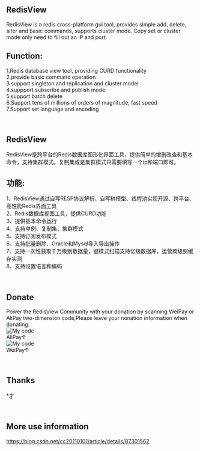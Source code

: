 RedisView
-------
RedisView is a redis cross-platform gui tool, provides simple add, delete, alter and basic commands, supports cluster mode. Copy set or cluster mode only need to fill out an IP and port.

Function:
-------
1.Redis database view tool, providing CURD functionality<br>
2.provide basic command operation<br>
3.support singleton and replication and cluster model<br>
4.suppport subscribe and publish mode<br>
5.support batch delete<br>
6.Support tens of millions of orders of magnitude, fast speed<br>
7.Support set language and encoding<br>

<br>

RedisView
-------
RedisView是跨平台的Redis数据库图形化界面工具，提供简单的增删改查和基本命令，支持集群模式。复制集或是集群模式只需要填写一个ip和端口即可。

功能:
-------
1、RedisView通过自写RESP协议解析、自写树模型、线程池实现开源、跨平台、高性能Redis界面工具<br>
2、Redis数据库视图工具，提供CURD功能<br>
3、提供基本命令运行<br>
4、支持单例、复制集、集群模式<br>
5、支持订阅发布模式<br>
6、支持批量删除、Oracle和Mysql导入导出操作<br>
7、支持一次性获取千万级别数据量，键模式扫描支持亿级数据库，运营商级别缓存实测<br>
8、支持设置语言和编码<br>

<br>

Donate
-------
Power the RedisView Community with your donation by scanning WeiPay or AliPay two-dimension code,Please leave your nonation information when donating.<br>
![My code](https://github.com/cc20110101/RedisView/raw/master/src/RedisView/Resources/alipay.png)<br>
AliPay↑<br>
![My code](https://github.com/cc20110101/RedisView/raw/master/src/RedisView/Resources/weiPay.png)<br>
WeiPay↑<br>

<br>

Thanks
-------
*才

<br>

More use information 
-------
https://blog.csdn.net/cc20110101/article/details/87301562
